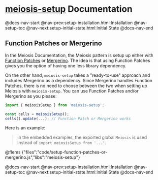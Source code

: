 # [meiosis-setup](https://meiosis.js.org/setup) Documentation

@docs-nav-start
@nav-prev:setup-installation.html:Installation
@nav-setup-toc
@nav-next:setup-initial-state.html:Initial State
@docs-nav-end

## Function Patches or Mergerino

In the Meiosis Documentation, the Meiosis pattern is setup up either with
[Function Patches](http://meiosis.js.org/docs/04-meiosis-with-function-patches.html) or
[Mergerino](http://meiosis.js.org/docs/05-meiosis-with-mergerino.html). The idea is that using
Function Patches gives you the option of having one less library dependency.

On the other hand, `meiosis-setup` takes a "ready-to-use" approach and includes Mergerino as a
dependency. Since Mergerino handles Function Patches, there is no need to choose between the two
when setting up Meiosis with `meiosis-setup`. You can use Function Patches and/or Mergerino as you
please:

```js
import { meiosisSetup } from 'meiosis-setup';

const cells = meiosisSetup();
cells().update(...); // Function Patch or Mergerino works
```

Here is an example:

> In the embedded examples, the exported global `Meiosis` is used instead of `import meiosisSetup
from '...'`.

@flems {"files":"code/setup-function-patches-or-mergerino.js","libs":"meiosis-setup"}

@docs-nav-start
@nav-prev:setup-installation.html:Installation
@nav-setup-toc
@nav-next:setup-initial-state.html:Initial State
@docs-nav-end

